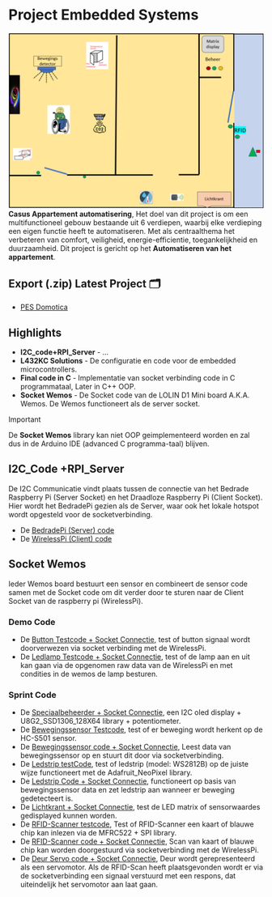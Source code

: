 # Project Embedded Systems
![plattegrond van het appartement.](https://github.com/Aron-D/PES/blob/main/Plattegrond%20van%20appartement.png)
**Casus Appartement automatisering**,
Het doel van dit project is om een multifunctioneel gebouw bestaande uit 6 verdiepen, waarbij elke verdieping een eigen functie heeft te automatiseren. Met als centraalthema het verbeteren van comfort, veiligheid, energie-efficientie, toegankelijkheid en duurzaamheid.
Dit project is gericht op het **Automatiseren van het appartement**.

## Export (.zip) Latest Project :card_index_dividers:
- [PES Domotica](https://github.com/Aron-D/PES/archive/refs/heads/main.zip)

## Highlights
- **I2C_code+RPI_Server** - ...
- **L432KC Solutions** - De configuratie en code voor de embedded microcontrollers.
- **Final code in C** - Implementatie van socket verbinding code in C programmataal, Later in C++ OOP.
- **Socket Wemos** - De Socket code van de LOLIN D1 Mini board A.K.A. Wemos. De Wemos functioneert als de server socket.
> [!IMPORTANT]
> De **Socket Wemos** library kan niet OOP geimplementeerd worden en zal dus in de Arduino IDE (advanced C programma-taal) blijven.

## I2C_Code +RPI_Server
De I2C Communicatie vindt plaats tussen de connectie van het Bedrade Raspberry Pi (Server Socket) en het Draadloze Raspberry Pi (Client Socket). Hier wordt het BedradePi gezien als de Server, waar ook het lokale hotspot wordt opgesteld voor de socketverbinding.

- De [BedradePi (Server) code](https://github.com/Aron-D/PES/blob/main/socket%20raspberry%20pi/picode_29_5_2024/serverV2.c)
- De [WirelessPi (Client) code](https://github.com/Aron-D/PES/blob/main/socket%20raspberry%20pi/picode_29_5_2024/client.c)

## Socket Wemos
Ieder Wemos board bestuurt een sensor en combineert de sensor code samen met de Socket code om dit verder door te sturen naar de Client Socket van de raspberry pi (WirelessPi).

### Demo Code
- De [Button Testcode + Socket Connectie](https://github.com/Aron-D/PES/blob/main/socket%20wemos/ButtonCode.ino), test of button signaal wordt doorverwezen via socket verbinding met de WirelessPi.
- De [Ledlamp Testcode + Socket Connectie](https://github.com/Aron-D/PES/blob/main/socket%20wemos/wifi_led.ino), test of de lamp aan en uit kan gaan via de opgenomen raw data van de WirelessPi en met condities in de wemos de lamp besturen.


### Sprint Code
- De [Speciaalbeheerder + Socket Connectie](https://github.com/Aron-D/PES/blob/main/socket%20wemos/Speciaalbeheerder/Speciaalbeheerder.ino), een I2C  oled display + U8G2_SSD1306_128X64 library + potentiometer.
- De [Bewegingssensor Testcode](https://github.com/Aron-D/PES/blob/main/socket%20wemos/BewegingsSensorCode.ino), test of er beweging wordt herkent op de HC-S501 sensor.
- De [Bewegingssensor code + Socket Connectie](https://github.com/Aron-D/PES/blob/main/socket%20wemos/Bewegingscode.ino), Leest data van bewegingssensor op en stuurt dit door via socketverbinding.
- De [Ledstrip testCode](https://github.com/Aron-D/PES/blob/main/socket%20wemos/WerkendeLedstripCode.ino), test of ledstrip (model: WS2812B) op de juiste wijze functioneert met de Adafruit_NeoPixel library.
- De [Ledstrip Code + Socket Connectie](https://github.com/Aron-D/PES/blob/main/socket%20wemos/Ledstripcode.ino), functioneert op basis van bewegingssensor data en zet ledstrip aan wanneer er beweging gedetecteert is.
- De [Lichtkrant + Socket Connectie](https://github.com/Aron-D/PES/blob/main/socket%20wemos/LichtkrantWiFi.ino), test de LED matrix of sensorwaardes gedisplayed kunnen worden.
- De [RFID-Scanner testcode](https://github.com/Aron-D/PES/blob/main/socket%20wemos/RFIDscanner.ino), Test of RFID-Scanner een kaart of blauwe chip kan inlezen via de MFRC522 + SPI library.
- De [RFID-Scanner code + Socket Connectie](https://github.com/Aron-D/PES/blob/main/socket%20wemos/WifiRFIDscanner.ino), Scan van kaart of blauwe chip kan worden doorgestuurd via socketverbinding met de WirelessPi.
- De [Deur Servo code + Socket Connectie](https://github.com/Aron-D/PES/blob/main/socket%20wemos/WifiServo.ino), Deur wordt gerepresenteerd als een servomotor. Als de RFID-Scan heeft plaatsgevonden wordt er via de socketverbinding een signaal verstuurd met een respons, dat uiteindelijk het servomotor aan laat gaan.
